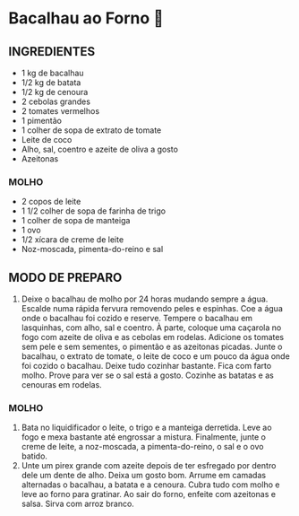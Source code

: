 # Bacalhau ao Forno :tropical_fish:

## INGREDIENTES

- 1 kg de bacalhau
- 1/2 kg de batata
- 1/2 kg de cenoura
- 2 cebolas grandes
- 2 tomates vermelhos
- 1 pimentão
- 1 colher de sopa de extrato de tomate
- Leite de coco
- Alho, sal, coentro e azeite de oliva a gosto
- Azeitonas

### MOLHO

- 2 copos de leite
- 1 1/2 colher de sopa de farinha de trigo
- 1 colher de sopa de manteiga
- 1 ovo
- 1/2 xícara de creme de leite
- Noz-moscada, pimenta-do-reino e sal

## MODO DE PREPARO

1. Deixe o bacalhau de molho por 24 horas mudando sempre a água. Escalde numa rápida fervura removendo peles e espinhas. Coe a água onde o bacalhau foi cozido e reserve. Tempere o bacalhau em lasquinhas, com alho, sal e coentro. À parte, coloque uma caçarola no fogo com azeite de oliva e as cebolas em rodelas. Adicione os tomates sem pele e sem sementes, o pimentão e as azeitonas picadas. Junte o bacalhau, o extrato de tomate, o leite de coco e um pouco da água onde foi cozido o bacalhau. Deixe tudo cozinhar bastante. Fica com farto molho. Prove para ver se o sal está a gosto. Cozinhe as batatas e as cenouras em rodelas.

### MOLHO

1. Bata no liquidificador o leite, o trigo e a manteiga derretida. Leve ao fogo e mexa bastante até engrossar a mistura. Finalmente, junte o creme de leite, a noz-moscada, a pimenta-do-reino, o sal e o ovo batido.
2. Unte um pirex grande com azeite depois de ter esfregado por dentro dele um dente de alho. Deixa um gosto bom. Arrume em camadas alternadas o bacalhau, a batata e a cenoura. Cubra tudo com molho e leve ao forno para gratinar. Ao sair do forno, enfeite com azeitonas e salsa. Sirva com arroz branco.

### 
